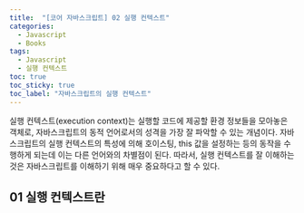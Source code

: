 ```yaml
---
title:  "[코어 자바스크립트] 02 실행 컨텍스트"
categories: 
  - Javascript
  - Books
tags:
  - Javascript
  - 실행 컨텍스트
toc: true
toc_sticky: true
toc_label: "자바스크립트의 실행 컨텍스트"
---
```


실행 컨텍스트(execution context)는 실행할 코드에 제공할 환경 정보들을 모아놓은 객체로, 자바스크립트의 동적 언어로서의 성격을 가장 잘 파악할 수 있는 개념이다.
자바스크립트의 실행 컨텍스트의 특성에 의해 호이스팅, this 값을 설정하는 등의 동작을 수행하게 되는데 이는 다른 언어와의 차별점이 된다.
따라서, 실행 컨텍스트를 잘 이해하는 것은 자바스크립트를 이해하기 위해 매우 중요하다고 할 수 있다.

## 01 실행 컨텍스트란
